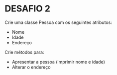 # DESAFIO 2
Crie uma classe Pessoa com os seguintes atributos:

- Nome
- Idade
- Endereço

Crie métodos para:

- Apresentar a pessoa (imprimir nome e idade)
- Alterar o endereço